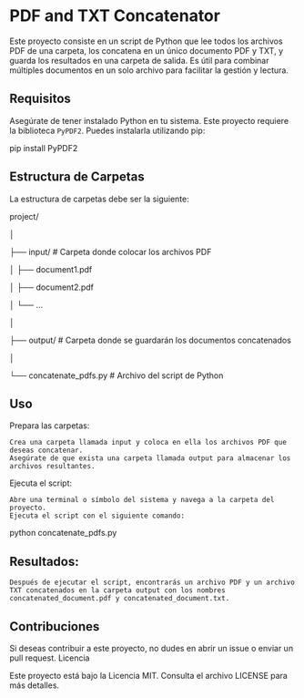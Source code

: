 # PDF and TXT Concatenator

Este proyecto consiste en un script de Python que lee todos los archivos PDF de una carpeta, los concatena en un único documento PDF y TXT, y guarda los resultados en una carpeta de salida. Es útil para combinar múltiples documentos en un solo archivo para facilitar la gestión y lectura.

## Requisitos

Asegúrate de tener instalado Python en tu sistema. Este proyecto requiere la biblioteca `PyPDF2`. Puedes instalarla utilizando pip:

pip install PyPDF2

## Estructura de Carpetas

La estructura de carpetas debe ser la siguiente:

project/

│

├── input/ # Carpeta donde colocar los archivos PDF

│   ├── document1.pdf

│   ├── document2.pdf

│   └── ...

│

├── output/  # Carpeta donde se guardarán los documentos concatenados

│

└── concatenate_pdfs.py  # Archivo del script de Python

## Uso

Prepara las carpetas:

    Crea una carpeta llamada input y coloca en ella los archivos PDF que deseas concatenar.
    Asegúrate de que exista una carpeta llamada output para almacenar los archivos resultantes.

Ejecuta el script:

    Abre una terminal o símbolo del sistema y navega a la carpeta del proyecto.
    Ejecuta el script con el siguiente comando:

python concatenate_pdfs.py

## Resultados:

    Después de ejecutar el script, encontrarás un archivo PDF y un archivo TXT concatenados en la carpeta output con los nombres concatenated_document.pdf y concatenated_document.txt.
    
## Contribuciones

Si deseas contribuir a este proyecto, no dudes en abrir un issue o enviar un pull request.
Licencia

Este proyecto está bajo la Licencia MIT. Consulta el archivo LICENSE para más detalles.
